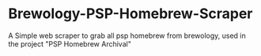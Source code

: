 # Brewology-PSP-Homebrew-Scraper
A Simple web scraper to grab all psp homebrew from brewology, used in the project "PSP Homebrew Archival"
